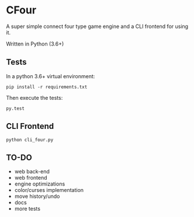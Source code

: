 CFour
=====

A super simple connect four type game engine and a CLI frontend for using it.

Written in Python (3.6+)

## Tests

In a python 3.6+ virtual environment:
```
pip install -r requirements.txt
```

Then execute the tests:
```
py.test
```

## CLI Frontend

```
python cli_four.py
```

## TO-DO

* web back-end
* web frontend
* engine optimizations
* color/curses implementation
* move history/undo
* docs
* more tests
